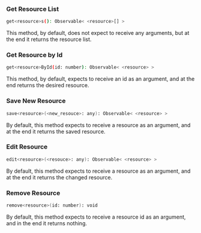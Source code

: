 ### Get Resource List
```sh
get<resource>s(): Observable< <resource>[] >
```
This method, by default, does not expect to receive any arguments, but at the end it returns the resource list.

### Get Resource by Id
```sh
get<resource>ById(id: number): Observable< <resource> >
```
This method, by default, expects to receive an id as an argument, and at the end returns the desired resource.

### Save New Resource
```sh
save<resource>(<new_resouce>: any): Observable< <resource> >
```
By default, this method expects to receive a resource as an argument, and at the end it returns the saved resource.

### Edit Resource
```sh
edit<resource>(<resouce>: any): Observable< <resource> >
```
By default, this method expects to receive a resource as an argument, and at the end it returns the changed resource.

### Remove Resource
```sh
remove<resource>(id: number): void
```
By default, this method expects to receive a resource id as an argument, and in the end it returns nothing.